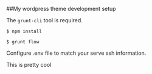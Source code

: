 ##My wordpress theme development setup

The `grunt-cli` tool is required.

`$ npm install`

`$ grunt flow`

Configure .env file to match your serve ssh information.

This is pretty cool

